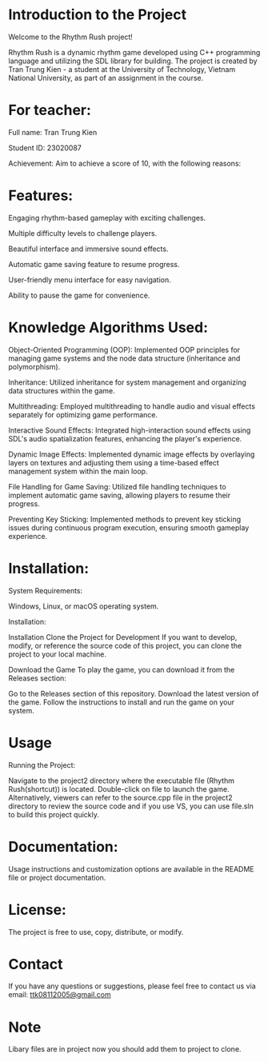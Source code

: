 # Introduction to the Project
Welcome to the Rhythm Rush project!


Rhythm Rush is a dynamic rhythm game developed using C++ programming language and utilizing the SDL library for building. The project is created by Tran Trung Kien - a student at the University of Technology, Vietnam National University, as part of an assignment in the course.

# For teacher:

Full name: Tran Trung Kien

Student ID: 23020087

Achievement: Aim to achieve a score of 10, with the following reasons:

# Features:

Engaging rhythm-based gameplay with exciting challenges.

Multiple difficulty levels to challenge players.

Beautiful interface and immersive sound effects.

Automatic game saving feature to resume progress.

User-friendly menu interface for easy navigation.

Ability to pause the game for convenience.

# Knowledge Algorithms Used:

Object-Oriented Programming (OOP): Implemented OOP principles for managing game systems and the node data structure (inheritance and polymorphism).

Inheritance: Utilized inheritance for system management and organizing data structures within the game.

Multithreading: Employed multithreading to handle audio and visual effects separately for optimizing game performance.

Interactive Sound Effects: Integrated high-interaction sound effects using SDL's audio spatialization features, enhancing the player's experience.

Dynamic Image Effects: Implemented dynamic image effects by overlaying layers on textures and adjusting them using a time-based effect management system within the main loop.

File Handling for Game Saving: Utilized file handling techniques to implement automatic game saving, allowing players to resume their progress.

Preventing Key Sticking: Implemented methods to prevent key sticking issues during continuous program execution, ensuring smooth gameplay experience.

# Installation:

System Requirements:

Windows, Linux, or macOS operating system.

Installation:

Installation
Clone the Project for Development
If you want to develop, modify, or reference the source code of this project, you can clone the project to your local machine.


Download the Game
To play the game, you can download it from the Releases section:

Go to the Releases section of this repository.
Download the latest version of the game.
Follow the instructions to install and run the game on your system.

# Usage

Running the Project:

Navigate to the project2 directory where the executable file (Rhythm Rush(shortcut)) is located.
Double-click on file to launch the game.
Alternatively, viewers can refer to the source.cpp file in the project2 directory to review the source code and if you use VS, you can use file.sln to build this project quickly.

# Documentation:

Usage instructions and customization options are available in the README file or project documentation.

# License:

The project is free to use, copy, distribute, or modify.

# Contact

If you have any questions or suggestions, please feel free to contact us via email: ttk08112005@gmail.com

# Note
Libary files are in project now you should add them to project to clone.
